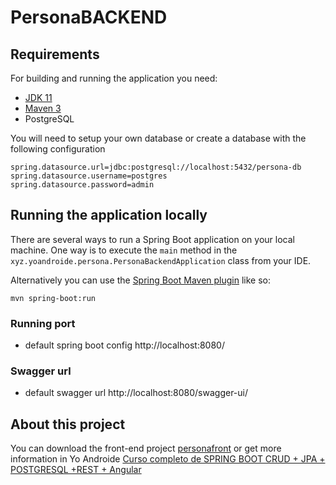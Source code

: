 # PersonaBACKEND

## Requirements

For building and running the application you need:

- [JDK 11](https://www.oracle.com/co/java/technologies/javase/jdk11-archive-downloads.html)
- [Maven 3](https://maven.apache.org)
- PostgreSQL

You will need to setup your own database or create a database with the following configuration
```
spring.datasource.url=jdbc:postgresql://localhost:5432/persona-db
spring.datasource.username=postgres
spring.datasource.password=admin
```
## Running the application locally

There are several ways to run a Spring Boot application on your local machine. One way is to execute the `main` method in the `xyz.yoandroide.persona.PersonaBackendApplication` class from your IDE.

Alternatively you can use the [Spring Boot Maven plugin](https://docs.spring.io/spring-boot/docs/current/reference/html/build-tool-plugins-maven-plugin.html) like so:

```shell
mvn spring-boot:run
```

### Running port
- default spring boot config
  http://localhost:8080/

### Swagger url
- default swagger url
  http://localhost:8080/swagger-ui/

## About this project
You can download the front-end project [personafront](https://github.com/guerreroeileen/personafront) or get more information in Yo Androide [Curso completo de SPRING BOOT CRUD + JPA + POSTGRESQL +REST + Angular
](https://yoandroide.xyz/curso-completo-de-spring-boot-crud-jpa-postgresql-rest-angular/)
